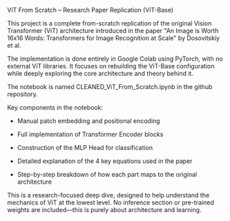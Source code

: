 ViT From Scratch – Research Paper Replication (ViT-Base)

This project is a complete from-scratch replication of the original Vision Transformer (ViT) architecture introduced in the paper "An Image is Worth 16x16 Words: Transformers for Image Recognition at Scale" by Dosovitskiy et al.

The implementation is done entirely in Google Colab using PyTorch, with no external ViT libraries. It focuses on rebuilding the ViT-Base configuration while deeply exploring the core architecture and theory behind it.

The notebook is named CLEANED_ViT_From_Scratch.ipynb in the github repository.

Key components in the notebook:

- Manual patch embedding and positional encoding

- Full implementation of Transformer Encoder blocks

- Construction of the MLP Head for classification

- Detailed explanation of the 4 key equations used in the paper

- Step-by-step breakdown of how each part maps to the original architecture

This is a research-focused deep dive, designed to help understand the mechanics of ViT at the lowest level. No inference section or pre-trained weights are included—this is purely about architecture and learning.

